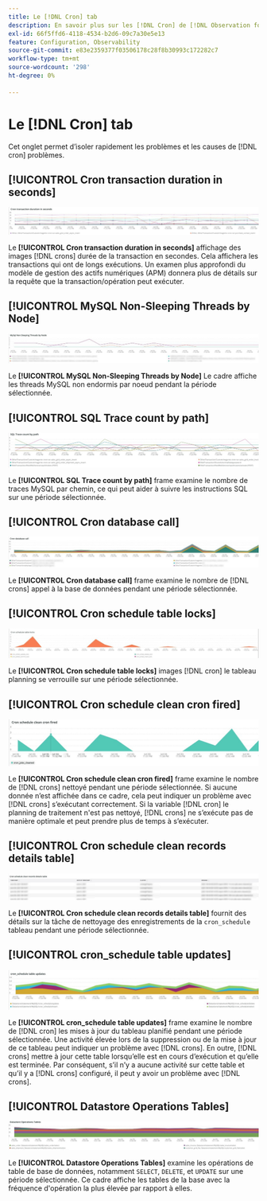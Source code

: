 ```yaml
---
title: Le [!DNL Cron] tab
description: En savoir plus sur les [!DNL Cron] de [!DNL Observation for Adobe Commerce].
exl-id: 66f5ffd6-4118-4534-b2d6-09c7a30e5e13
feature: Configuration, Observability
source-git-commit: e83e2359377f03506178c28f8b30993c172282c7
workflow-type: tm+mt
source-wordcount: '298'
ht-degree: 0%

---
```


# Le [!DNL Cron] tab

Cet onglet permet d’isoler rapidement les problèmes et les causes de [!DNL cron] problèmes.

## [!UICONTROL Cron transaction duration in seconds]

![Durée de transaction du cron en secondes](../../assets/tools/observation-for-adobe-commerce/cron-tab-1.jpg)

Le **[!UICONTROL Cron transaction duration in seconds]** affichage des images [!DNL crons] durée de la transaction en secondes. Cela affichera les transactions qui ont de longs exécutions. Un examen plus approfondi du modèle de gestion des actifs numériques (APM) donnera plus de détails sur la requête que la transaction/opération peut exécuter.

## [!UICONTROL MySQL Non-Sleeping Threads by Node]

![Threads non dormantes MySQL par noeud](../../assets/tools/observation-for-adobe-commerce/cron-tab-2.jpg)

Le **[!UICONTROL MySQL Non-Sleeping Threads by Node]** Le cadre affiche les threads MySQL non endormis par noeud pendant la période sélectionnée.

## [!UICONTROL SQL Trace count by path]

![Nombre de traces SQL par chemin](../../assets/tools/observation-for-adobe-commerce/cron-tab-3.jpg)

Le **[!UICONTROL SQL Trace count by path]** frame examine le nombre de traces MySQL par chemin, ce qui peut aider à suivre les instructions SQL sur une période sélectionnée.

## [!UICONTROL Cron database call]

![Appel de base de données Cron](../../assets/tools/observation-for-adobe-commerce/cron-tab-4.jpg)

Le **[!UICONTROL Cron database call]** frame examine le nombre de [!DNL crons] appel à la base de données pendant une période sélectionnée.

## [!UICONTROL Cron schedule table locks]

![Verrouillements du tableau de planification cron](../../assets/tools/observation-for-adobe-commerce/cron-tab-5.jpg)

Le **[!UICONTROL Cron schedule table locks]** images [!DNL cron] le tableau planning se verrouille sur une période sélectionnée.

## [!UICONTROL Cron schedule clean cron fired]

![Verrouillements du tableau de planification cron](../../assets/tools/observation-for-adobe-commerce/cron-tab-6.jpg)

Le **[!UICONTROL Cron schedule clean cron fired]** frame examine le nombre de [!DNL crons] nettoyé pendant une période sélectionnée. Si aucune donnée n’est affichée dans ce cadre, cela peut indiquer un problème avec [!DNL crons] s’exécutant correctement. Si la variable [!DNL cron] le planning de traitement n&#39;est pas nettoyé, [!DNL crons] ne s’exécute pas de manière optimale et peut prendre plus de temps à s’exécuter.

## [!UICONTROL Cron schedule clean records details table]

![Tableau des détails des enregistrements de nettoyage du planning cron](../../assets/tools/observation-for-adobe-commerce/cron-tab-7.jpg)

Le **[!UICONTROL Cron schedule clean records details table]** fournit des détails sur la tâche de nettoyage des enregistrements de la `cron_schedule` tableau pendant une période sélectionnée.

## [!UICONTROL cron_schedule table updates]

![Mises à jour de la table cron_schedule](../../assets/tools/observation-for-adobe-commerce/cron-tab-8.jpg)

Le **[!UICONTROL cron_schedule table updates]** frame examine le nombre de [!DNL cron] les mises à jour du tableau planifié pendant une période sélectionnée. Une activité élevée lors de la suppression ou de la mise à jour de ce tableau peut indiquer un problème avec [!DNL crons]. En outre, [!DNL crons] mettre à jour cette table lorsqu’elle est en cours d’exécution et qu’elle est terminée. Par conséquent, s’il n’y a aucune activité sur cette table et qu’il y a [!DNL crons] configuré, il peut y avoir un problème avec [!DNL crons].

## [!UICONTROL Datastore Operations Tables]

![Tables des opérations de banque de données](../../assets/tools/observation-for-adobe-commerce/cron-tab-9.jpg)

Le **[!UICONTROL Datastore Operations Tables]** examine les opérations de table de base de données, notamment `SELECT`, `DELETE`, et `UPDATE` sur une période sélectionnée. Ce cadre affiche les tables de la base avec la fréquence d&#39;opération la plus élevée par rapport à elles.
